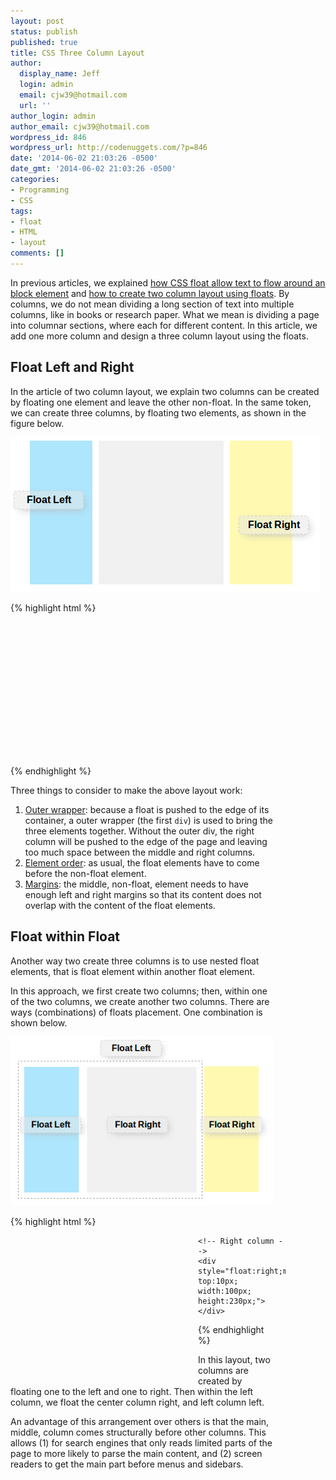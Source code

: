 ```yaml
---
layout: post
status: publish
published: true
title: CSS Three Column Layout
author:
  display_name: Jeff
  login: admin
  email: cjw39@hotmail.com
  url: ''
author_login: admin
author_email: cjw39@hotmail.com
wordpress_id: 846
wordpress_url: http://codenuggets.com/?p=846
date: '2014-06-02 21:03:26 -0500'
date_gmt: '2014-06-02 21:03:26 -0500'
categories:
- Programming
- CSS
tags:
- float
- HTML
- layout
comments: []
---
```

In previous articles, we explained <a href="http://codenuggets.com/2014/05/14/css-float-explained/" target="_blank">how CSS float allow text to flow around an block element</a> and <a href="http://codenuggets.com/2014/05/22/css-two-column-layout/" target="_blank">how to create two column layout using floats</a>. By columns, we do not mean dividing a long section of text into multiple columns, like in books or research paper. What we mean is dividing a page into columnar sections, where each for different content. In this article, we add one more column and design a three column layout using the floats.

## Float Left and Right

In the article of two column layout, we explain two columns can be created by floating one element and leave the other non-float. In the same token, we can create three columns, by floating two elements, as shown in the figure below.

<img src="/images/figures/css-three-column-layout/two-floats.png" />

{% highlight html %}
<div style="width:420px">
    <div style="float:left; width:100px; height:230px;"></div>
    <div style="float:right; width:100px; height:230px;"></div>
    <div style="margin-left:110px; margin-right:110px; width:200px; height:230px">
</div>
{% endhighlight %}

Three things to consider to make the above layout work:

1. <u>Outer wrapper</u>: because a float is pushed to the edge of its container, a outer wrapper (the first `div`) is used to bring the three elements together. Without the outer div, the right column will be pushed to the edge of the page and leaving too much space between the middle and right columns.
2. <u>Element order</u>: as usual, the float elements have to come before the non-float element.
3. <u>Margins</u>: the middle, non-float, element needs to have enough left and right margins so that its content does not overlap with the content of the float elements.

## Float within Float

Another way two create three columns is to use nested float elements, that is float element within another float element.

In this approach, we first create two columns; then, within one of the two columns, we create another two columns. There are ways (combinations) of floats placement. One combination is shown below.

<img src="/images/figures/css-three-column-layout/nested-floats.png" />

{% highlight html %}
<div style="width:440px">
    <div style="float:left"><!-- Two column wrapper -->
        <div style="float:right; width:200px; height:230px"></div>
        <div style="float:left; width:100px; height:230px;"></div>
    </div>

    <!-- Right column -->
    <div style="float:right;margin-top:10px; width:100px; height:230px;"></div>
</div>
{% endhighlight %}

In this layout, two columns are created by floating one to the left and one to right. Then within the left column, we float the center column right, and left column left.

An advantage of this arrangement over others is that the main, middle, column comes structurally before other columns. This allows (1) for search engines that only reads limited parts of the page to more likely to parse the main content, and (2) screen readers to get the main part before menus and sidebars.